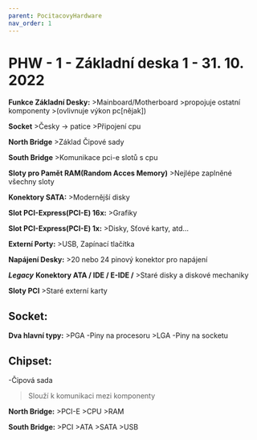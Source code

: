 ```yaml
---
parent: PocitacovyHardware
nav_order: 1
---
```

# PHW - 1 - Základní deska 1 - 31. 10. 2022
**Funkce Základní Desky:**
	>Mainboard/Motherboard
	>propojuje ostatní komponenty
	>(ovlivnuje výkon pc[nějak])
	
**Socket**
	>Česky -> patice
	>Připojení cpu

**North Bridge**
	>Základ Čipové sady

**South Bridge**
	>Komunikace pci-e slotů s cpu

**Sloty pro Pamět RAM(Random Acces Memory)**
	>Nejlépe zaplněné všechny sloty
	
**Konektory SATA:**
	>Modernější disky
	
**Slot PCI-Express(PCI-E) 16x:**
	>Grafiky

**Slot PCI-Express(PCI-E) 1x:**
	>Disky, Sťové karty, atd...

**Externí Porty:**
	>USB, Zapínací tlačítka

**Napájení Desky:**
	>20 nebo 24 pinový konektor pro napájení

***Legacy***
**Konektory ATA / IDE / E-IDE /**
	>Staré disky a diskové mechaniky

**Sloty PCI**
	>Staré externí karty


## Socket:
**Dva hlavní typy:**
	>PGA
		-Piny na procesoru
	>LGA
		-Piny na socketu

## Chipset:
-Čipová sada
>Slouží k komunikaci mezi komponenty

**North Bridge:**
	>PCI-E
	>CPU
	>RAM

**South Bridge:**
	>PCI
	>ATA
	>SATA
	>USB